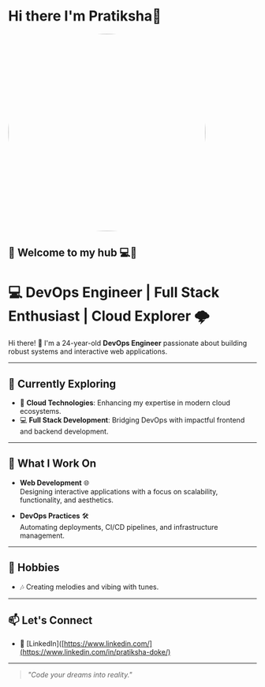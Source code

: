 # Hi there I'm Pratiksha👋

<img class="avatar avatar-user" src="https://user-images.githubusercontent.com/67536654/158006270-9cdb981a-4106-40e8-af81-74a0f26f70af.gif" width="400" height="400" style="border-radius: 50%;" />


:sparkler: Welcome to my hub 💻:raising_hand:
---
# 💻 DevOps Engineer | Full Stack Enthusiast | Cloud Explorer 🌩️  

Hi there! 👋 I'm a 24-year-old **DevOps Engineer** passionate about building robust systems and interactive web applications.  

---

## 🌱 Currently Exploring
- 🚀 **Cloud Technologies**: Enhancing my expertise in modern cloud ecosystems.
- 💻 **Full Stack Development**: Bridging DevOps with impactful frontend and backend development.

---

## 💼 What I Work On  
- **Web Development** 🌐  
  Designing interactive applications with a focus on scalability, functionality, and aesthetics.  

- **DevOps Practices** 🛠️  
  Automating deployments, CI/CD pipelines, and infrastructure management.  

---

## 🎵 Hobbies  

- 🎶 Creating melodies and vibing with tunes.

---

## 📫 Let's Connect  
- 💼 [LinkedIn]([https://www.linkedin.com/](https://www.linkedin.com/in/pratiksha-doke/)


---

> _"Code your dreams into reality."_  

